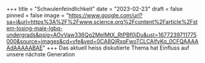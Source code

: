 +++
title = "Schwulenfeindlichkeit"
date = "2023-02-23"
draft = false
pinned = false
image = "https://www.google.com/url?sa=i&url=https%3A%2F%2Fwww.science.org%2Fcontent%2Farticle%2Fstem-losing-male-lgbq-undergrads&psig=AOvVaw336Qg2MeIMtX_RtPBf0jDu&ust=1677239711775000&source=images&cd=vfe&ved=0CA8QjRxqFwoTCLCAlfvKq_0CFQAAAAAdAAAAABAE"
+++
Das aktuell heiss diskutierte Thema hat Einfluss auf unsere nächste Generation